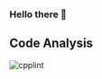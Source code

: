 ### Hello there 👋

## Code Analysis
![cpplint](https://img.shields.io/github/actions/workflow/status/cisprojekt/cisprojekt/cpplint.yml?label=cpplint)

